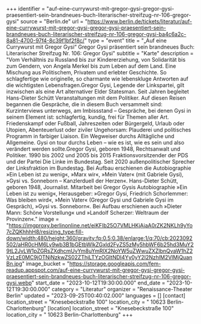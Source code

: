 +++
identifier = "auf-eine-currywurst-mit-gregor-gysi-gregor-gysi-praesentiert-sein-brandneues-buch-literarischer-streifzug-nr-106-gregor-gysi"
source = "Berlin.de"
url = "https://www.berlin.de/tickets/literatur/auf-eine-currywurst-mit-gregor-gysi-gregor-gysi-praesentiert-sein-brandneues-buch-literarischer-streifzug-nr-106-gregor-gysi-ba4c6a2c-8a81-4700-97f4-8c39f1bf2f8c/"
type = "event"
title = "„Auf eine Currywurst mit Gregor Gysi“ Gregor Gysi präsentiert sein brandneues Buch: Literarischer Streifzug Nr. 106: Gregor Gysi"
subtitle = "Karte"
description = "Vom Verhältnis zu Russland bis zur Kindererziehung, von Solidarität bis zum Gendern, von Angela Merkel bis zum Leben auf dem Land. Eine Mischung aus Politischem, Privatem und erlebter Geschichte. So schlagfertige wie originelle, so charmante wie lebenskluge Antworten auf die wichtigsten Lebensfragen.Gregor Gysi, Legende der Linkspartei, gilt inzwischen als eine Art alternativer Elder Statesman. Seit Jahren begleitet Hans-Dieter Schütt Veranstaltungen mit dem Politiker. Auf diesen Reisen begannen die Gespräche, die in diesem Buch versammelt sind: Kurzinterviews unterwegs, am Imbissstand – Gespräche, bei denen Gysi in seinem Element ist: schlagfertig, kundig, frei für Themen aller Art. Friedenskampf oder Fußball, Jahreszeiten oder Bürgergeld, Urlaub oder Utopien, Abenteuerlust oder ziviler Ungehorsam: Plauderei und politisches Programm in farbiger Liaison. Ein Wegweiser durchs Alltägliche und Allgemeine. Gysi on tour durchs Leben – wie es ist, wie es sein und also verändert werden sollte.Gregor Gysi, geboren 1948, Rechtsanwalt und Politiker. 1990 bis 2002 und 2005 bis 2015 Fraktionsvorsitzender der PDS und der Partei Die Linke im Bundestag. Seit 2020 außenpolitischer Sprecher der Linksfraktion im Bundestag. Bei Aufbau erschienen die Autobiographie »Ein Leben ist zu wenig«, »Marx  wir«, »Mein Vater« (mit Gabriele Gysi), »Gysi vs. Sonneborn – Kanzlerduell der Herzen«. Hans-Dieter Schütt, geboren 1948, Journalist. Mitarbeit bei Gregor Gysis Autobiographie »Ein Leben ist zu wenig«, Herausgeber: »Gregor Gysi, Friedrich Schorlemmer: Was bleiben wird«, »Mein Vater« (Gregor Gysi und Gabriele Gysi im Gespräch), »Gysi vs. Sonneborn«. Bei Aufbau erschienen auch »Dieter Mann: Schöne Vorstellung« und »Landolf Scherzer: Weltraum der Provinzen«."
image = "https://imgproxy.berlinonline.net/eiKFIb25O7VMLHKjAjaA0rZK2NKLh9yYo7cZQKhhhH8/resizing_type:fill-down/width:480/height:360/gravity:fp:0.5:0.38/enlarge:1/q:70/cb:2023092502/aHR0cHM6Ly9wb3B1bGEtbWlkZGxld2FyZS5zMy5hbWF6b25hd3MuY29tL2JvLW1pZGRsZXdhcmUvYm8uYmRlX2NoYW5uZWwuZXZlbnQvaW1hZ2VzLzE0MC9jOTNjNzkwZS02ZThjLTYzOGItNDI4Yy0yY2I2NzhlM2VlMjQuanBn.jpg"
image_bucket = "https://storage.googleapis.com/fem-readup.appspot.com/auf-eine-currywurst-mit-gregor-gysi-gregor-gysi-praesentiert-sein-brandneues-buch-literarischer-streifzug-nr-106-gregor-gysi.webp"
start_date = "2023-10-12T19:30:00.000"
end_date = "2023-10-12T19:30:00.000"
category = "Literatur"
organizer = "Renaissance-Theater Berlin"
updated = "2023-09-25T00:40:02.000"
languages = []
[contact]
location_street = "Knesebeckstraße 100"
location_city = " 10623 Berlin-Charlottenburg"
[location]
location_street = "Knesebeckstraße 100"
location_city = " 10623 Berlin-Charlottenburg"
+++
